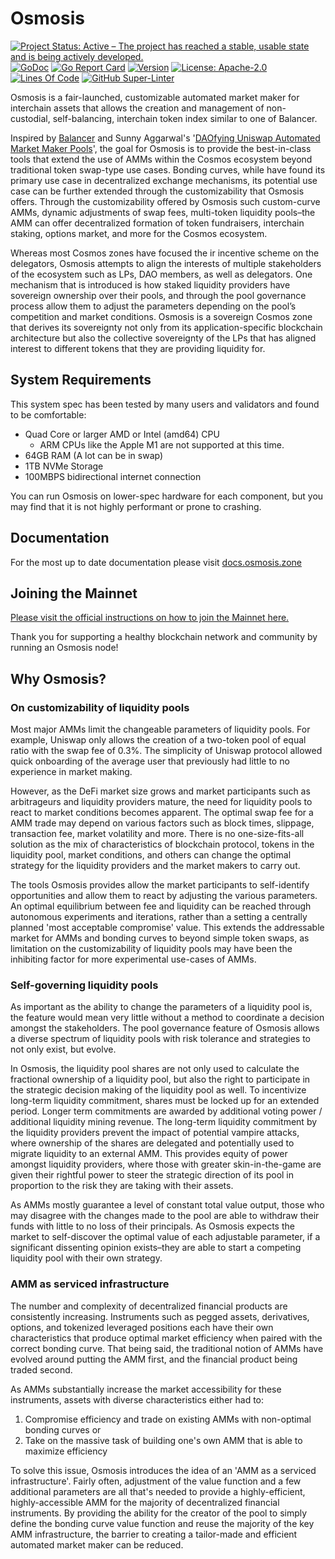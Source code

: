 # Osmosis

[![Project Status: Active – The project has reached a stable, usable state and is being actively developed.](https://img.shields.io/badge/repo%20status-Active-green.svg?style=flat-square)](https://www.repostatus.org/#active)
[![GoDoc](https://img.shields.io/badge/godoc-reference-blue?style=flat-square&logo=go)](https://godoc.org/github.com/osmosis-labs/osmosis)
[![Go Report Card](https://goreportcard.com/badge/github.com/osmosis-labs/osmosis?style=flat-square)](https://goreportcard.com/report/github.com/osmosis-labs/osmosis)
[![Version](https://img.shields.io/github/tag/osmosis-labs/osmosis.svg?style=flat-square)](https://github.com/osmosis-labs/osmosis/releases/latest)
[![License: Apache-2.0](https://img.shields.io/github/license/osmosis-labs/osmosis.svg?style=flat-square)](https://github.com/osmosis-labs/osmosis/blob/main/LICENSE)
[![Lines Of Code](https://img.shields.io/tokei/lines/github/osmosis-labs/osmosis?style=flat-square)](https://github.com/osmosis-labs/osmosis)
[![GitHub Super-Linter](https://img.shields.io/github/workflow/status/osmosis-labs/osmosis/Lint?style=flat-square&label=Lint)](https://github.com/marketplace/actions/super-linter)

Osmosis is a fair-launched, customizable automated market maker for interchain
assets that allows the creation and management of non-custodial, self-balancing,
interchain token index similar to one of Balancer.

Inspired by [Balancer](http://balancer.finance/whitepaper) and Sunny Aggarwal's '[DAOfying Uniswap Automated Market Maker Pools](https://www.sunnya97.com/blog/daoifying-uniswap-automated-market-maker-pools)', the goal for Osmosis is to
provide the best-in-class tools that extend the use of AMMs within the Cosmos
ecosystem beyond traditional token swap-type use cases. Bonding curves, while
have found its primary use case in decentralized exchange mechanisms, its potential
use case can be further extended through the customizability that Osmosis offers.
Through the customizability offered by Osmosis such custom-curve AMMs, dynamic
adjustments of swap fees, multi-token liquidity pools–the AMM can offer decentralized
formation of token fundraisers, interchain staking, options market, and more for
the Cosmos ecosystem.

Whereas most Cosmos zones have focused the  ir incentive scheme on the delegators,
Osmosis attempts to align the interests of multiple stakeholders of the ecosystem
such as LPs, DAO members, as well as delegators. One mechanism that is introduced
is how staked liquidity providers have sovereign ownership over their pools, and
through the pool governance process allow them to adjust the parameters depending
on the pool’s competition and market conditions. Osmosis is a sovereign Cosmos
zone that derives its sovereignty not only from its application-specific blockchain
architecture but also the collective sovereignty of the LPs that has aligned
interest to different tokens that they are providing liquidity for.

## System Requirements

This system spec has been tested by many users and validators and found to be comfortable:

* Quad Core or larger AMD or Intel (amd64) CPU
  * ARM CPUs like the Apple M1 are not supported at this time.
* 64GB RAM (A lot can be in swap)
* 1TB NVMe Storage
* 100MBPS bidirectional internet connection

You can run Osmosis on lower-spec hardware for each component, but you may find that it is not highly performant or prone to crashing.

## Documentation

For the most up to date documentation please visit [docs.osmosis.zone](https://docs.osmosis.zone/)

## Joining the Mainnet

[Please visit the official instructions on how to join the Mainnet here.](https://docs.osmosis.zone/developing/network/join-mainnet.html#install-osmosis-binary)

Thank you for supporting a healthy blockchain network and community by running an Osmosis node!

## Why Osmosis?

### On customizability of liquidity pools

Most major AMMs limit the changeable parameters of liquidity pools. For example,
Uniswap only allows the creation of a two-token pool of equal ratio with the swap
fee of 0.3%. The simplicity of Uniswap protocol allowed quick onboarding of the
average user that previously had little to no experience in market making.

However, as the DeFi market size grows and market participants such as arbitrageurs
and liquidity providers mature, the need for liquidity pools to react to market
conditions becomes apparent. The optimal swap fee for a AMM trade may depend on
various factors such as block times, slippage, transaction fee, market volatility
and more. There is no one-size-fits-all solution as the mix of characteristics of
blockchain protocol, tokens in the liquidity pool, market conditions, and others
can change the optimal strategy for the liquidity providers and the market makers
to carry out.

The tools Osmosis provides allow the market participants to self-identify opportunities
and allow them to react by adjusting the various parameters. An optimal equilibrium
between fee and liquidity can be reached through autonomous experiments and iterations,
rather than a setting a centrally planned 'most acceptable compromise' value. This
extends the addressable market for AMMs and bonding curves to beyond simple token
swaps, as limitation on the customizability of liquidity pools may have been the
inhibiting factor for more experimental use-cases of AMMs.

### Self-governing liquidity pools

As important as the ability to change the parameters of a liquidity pool is, the
feature would mean very little without a method to coordinate a decision amongst
the stakeholders. The pool governance feature of Osmosis allows a diverse spectrum
of liquidity pools with risk tolerance and strategies to not only exist, but evolve.

In Osmosis, the liquidity pool shares are not only used to calculate the fractional
ownership of a liquidity pool, but also the right to participate in the strategic
decision making of the liquidity pool as well. To incentivize long-term liquidity
commitment, shares must be locked up for an extended period. Longer term commitments
are awarded by additional voting power / additional liquidity mining revenue. The
long-term liquidity commitment by the liquidity providers prevent the impact of
potential vampire attacks, where ownership of the shares are delegated and potentially
used to migrate liquidity to an external AMM. This provides equity of power amongst
liquidity providers, where those with greater skin-in-the-game are given their
rightful power to steer the strategic direction of its pool in proportion to the
risk they are taking with their assets.

As AMMs mostly guarantee a level of constant total value output, those who may
disagree with the changes made to the pool are able to withdraw their funds with
little to no loss of their principals. As Osmosis expects the market to self-discover
the optimal value of each adjustable parameter, if a significant dissenting opinion
exists–they are able to start a competing liquidity pool with their own strategy.

### AMM as serviced infrastructure

The number and complexity of decentralized financial products are consistently
increasing. Instruments such as pegged assets, derivatives, options, and tokenized
leveraged positions each have their own characteristics that produce optimal market
efficiency when paired with the correct bonding curve. That being said, the traditional
notion of AMMs have evolved around putting the AMM first, and the financial product
being traded second.

As AMMs substantially increase the market accessibility for these instruments,
assets with diverse characteristics either had to:

1. Compromise efficiency and trade on existing AMMs with non-optimal bonding curves or
2. Take on the massive task of building one's own AMM that is able to maximize efficiency

To solve this issue, Osmosis introduces the idea of an 'AMM as a serviced infrastructure'.
Fairly often, adjustment of the value function and a few additional parameters are
all that's needed to provide a highly-efficient, highly-accessible AMM for the
majority of decentralized financial instruments. By providing the ability for the
creator of the pool to simply define the bonding curve value function and reuse
the majority of the key AMM infrastructure, the barrier to creating a tailor-made
and efficient automated market maker can be reduced.

